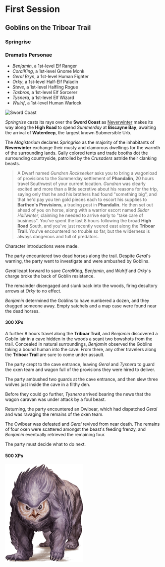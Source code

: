# First Session

## Goblins on the Triboar Trail

### Springrise

### Dramatis Personae

- *Benjamin*, a 1st-level Elf Ranger
- *CoralKing*, a 1st-level Gnome Monk
- *Geral Bryn*, a 1st-level Human Fighter
- *Orky*, a 1st-level Half-Elf Paladin
- *Steve*, a 1st-level Halfling Rogue
- *Tasbros*, a 1st-level Elf Sorcerer
- *Tysnera*, a 1st-level Elf Wizard
- *Wulrif*, a 1st-level Human Warlock

![Sword Coast](images/lmop2.jpg)

*Springrise* casts its rays over the **Sword Coast** as [Neverwinter](../background/urbs.md) makes its way along the **High Road** to spend *Summerday* at **Biscayne Bay**, awaiting the arrival of **Waterdeep**, the largest known Submersible Urb.

The *Magisterium* declares *Springrise* as the majority of the inhabitants of **Neverwinter** exchange their musty and clamorous dwellings for the
warmth of the surrounding lands. Gaily colored tents and trade booths dot the surrounding countryside, patrolled by the *Crusaders* astride their
clanking beasts.

> A Dwarf named *Gundren Rockseeker* asks you to bring a wagonload of provisions to the Summerday settlement of **Phandalin**, 20 hours travel Southwest of your current location.
*Gundren* was clearly excited and more than a little secretive about his reasons for the trip, saying only that he and his brothers had found "something big", and that he'd pay you
ten gold pieces each to escort his supplies to **Barthen's Provisions**, a trading post in **Phandalin**.
He then set out ahead of you on horse, along with a warrior escort named *Sildar Hallwinter*, claiming he needed to arrive early to "take care of business".
> You've spent the last 8 hours following the broad **High Road** South, and you've just recently veered east along the **Triboar Trail**. You've encountered no trouble so far, but the wilderness is always dangerous and full of predators.

Character introductions were made.

The party encountered two dead horses along the trail. Despite *Geral*'s warning, the party went to investigate and were ambushed by Goblins.

*Geral* leapt forward to save *CoralKing*, *Benjamin*, and *Wulrif* and *Orky*'s charge broke the back of Goblin resistance.

The remainder disengaged and slunk back into the woods, firing desultory arrows at *Orky* to no effect.

*Benjamin* determined the Goblins to have numbered a dozen, and they dragged someone away. Empty satchels and a map case were found near the dead horses.

#### 300 XPs

A further 8 hours travel along the **Triboar Trail**, and *Benjamin* discovered a Goblin lair in a cave hidden in the woods a scant two bowshots from the trail.
Concealed in natural surroundings, *Benjamin* observed the Goblins taking a bound human into the cave. From there, any other travelers along the **Triboar Trail** are sure to come under assault.

The party crept to the cave entrance, leaving *Geral* and *Tysnera* to guard the oxen team and wagon full of the provisions they were hired to deliver.

The party ambushed two guards at the cave entrance, and then slew three wolves just inside the cave in a filthy den.

Before they could go further, *Tysnera* arrived bearing the news that the wagon caravan was under attack by a foul beast.

Returning, the party encountered an Owlbear, which had dispatched *Geral* and was ravaging the remains of the oxen team.

The Owlbear was defeated and *Geral* revived from near death. The remains of four oxen were scattered amongst the beast's feeding frenzy, and *Benjamin* eventually retrieved the remaining four.

The party must decide what to do next.

#### 500 XPs

<!-- markdownlint-disable MD033 -->
<img src="images/owlbear.png" width=50% height=50%>
